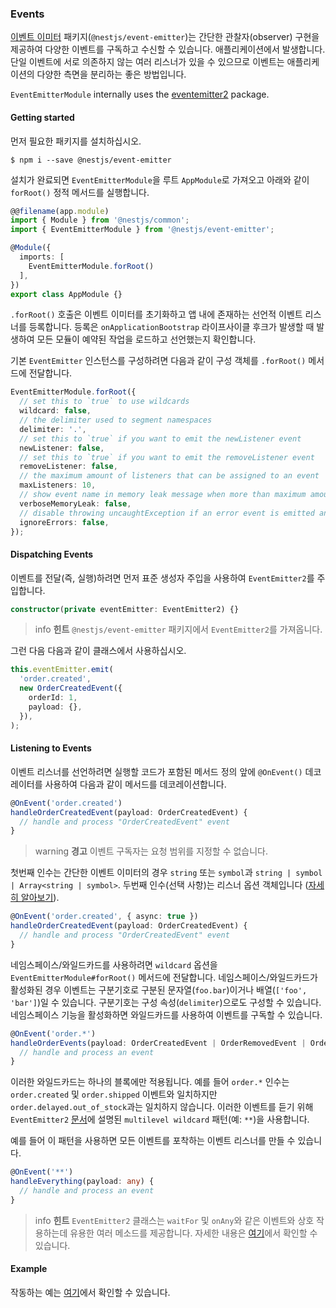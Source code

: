 ### Events

[이벤트 이미터](https://www.npmjs.com/package/@nestjs/event-emitter) 패키지(`@nestjs/event-emitter`)는 간단한 관찰자(observer) 구현을 제공하여 다양한 이벤트를 구독하고 수신할 수 있습니다. 애플리케이션에서 발생합니다. 단일 이벤트에 서로 의존하지 않는 여러 리스너가 있을 수 있으므로 이벤트는 애플리케이션의 다양한 측면을 분리하는 좋은 방법입니다.

`EventEmitterModule` internally uses the [eventemitter2](https://github.com/EventEmitter2/EventEmitter2) package.

#### Getting started

먼저 필요한 패키지를 설치하십시오.

```shell
$ npm i --save @nestjs/event-emitter
```

설치가 완료되면 `EventEmitterModule`을 루트 `AppModule`로 가져오고 아래와 같이 `forRoot()` 정적 메서드를 실행합니다.

```typescript
@@filename(app.module)
import { Module } from '@nestjs/common';
import { EventEmitterModule } from '@nestjs/event-emitter';

@Module({
  imports: [
    EventEmitterModule.forRoot()
  ],
})
export class AppModule {}
```

`.forRoot()` 호출은 이벤트 이미터를 초기화하고 앱 내에 존재하는 선언적 이벤트 리스너를 등록합니다. 등록은 `onApplicationBootstrap` 라이프사이클 후크가 발생할 때 발생하여 모든 모듈이 예약된 작업을 로드하고 선언했는지 확인합니다.

기본 `EventEmitter` 인스턴스를 구성하려면 다음과 같이 구성 객체를 `.forRoot()` 메서드에 전달합니다.

```typescript
EventEmitterModule.forRoot({
  // set this to `true` to use wildcards
  wildcard: false,
  // the delimiter used to segment namespaces
  delimiter: '.',
  // set this to `true` if you want to emit the newListener event
  newListener: false,
  // set this to `true` if you want to emit the removeListener event
  removeListener: false,
  // the maximum amount of listeners that can be assigned to an event
  maxListeners: 10,
  // show event name in memory leak message when more than maximum amount of listeners is assigned
  verboseMemoryLeak: false,
  // disable throwing uncaughtException if an error event is emitted and it has no listeners
  ignoreErrors: false,
});
```

#### Dispatching Events

이벤트를 전달(즉, 실행)하려면 먼저 표준 생성자 주입을 사용하여 `EventEmitter2`를 주입합니다.

```typescript
constructor(private eventEmitter: EventEmitter2) {}
```

> info **힌트** `@nestjs/event-emitter` 패키지에서 `EventEmitter2`를 가져옵니다.

그런 다음 다음과 같이 클래스에서 사용하십시오.

```typescript
this.eventEmitter.emit(
  'order.created',
  new OrderCreatedEvent({
    orderId: 1,
    payload: {},
  }),
);
```

#### Listening to Events

이벤트 리스너를 선언하려면 실행할 코드가 포함된 메서드 정의 앞에 `@OnEvent()` 데코레이터를 사용하여 다음과 같이 메서드를 데코레이션합니다.

```typescript
@OnEvent('order.created')
handleOrderCreatedEvent(payload: OrderCreatedEvent) {
  // handle and process "OrderCreatedEvent" event
}
```

> warning **경고** 이벤트 구독자는 요청 범위를 지정할 수 없습니다.

첫번째 인수는 간단한 이벤트 이미터의 경우 `string` 또는 `symbol`과 `string | symbol | Array<string | symbol>`. 두번째 인수(선택 사항)는 리스너 옵션 객체입니다 ([자세히 알아보기](https://github.com/EventEmitter2/EventEmitter2#emitteronevent-listener-options-objectboolean)).

```typescript
@OnEvent('order.created', { async: true })
handleOrderCreatedEvent(payload: OrderCreatedEvent) {
  // handle and process "OrderCreatedEvent" event
}
```

네임스페이스/와일드카드를 사용하려면 `wildcard` 옵션을 `EventEmitterModule#forRoot()` 메서드에 전달합니다. 네임스페이스/와일드카드가 활성화된 경우 이벤트는 구분기호로 구분된 문자열(`foo.bar`)이거나 배열(`['foo', 'bar']`)일 수 있습니다. 구분기호는 구성 속성(`delimiter`)으로도 구성할 수 있습니다. 네임스페이스 기능을 활성화하면 와일드카드를 사용하여 이벤트를 구독할 수 있습니다.

```typescript
@OnEvent('order.*')
handleOrderEvents(payload: OrderCreatedEvent | OrderRemovedEvent | OrderUpdatedEvent) {
  // handle and process an event
}
```

이러한 와일드카드는 하나의 블록에만 적용됩니다. 예를 들어 `order.*` 인수는 `order.created` 및 `order.shipped` 이벤트와 일치하지만 `order.delayed.out_of_stock`과는 일치하지 않습니다. 이러한 이벤트를 듣기 위해 `EventEmitter2` [문서](https://github.com/EventEmitter2/EventEmitter2#multi-level-wildcards)에 설명된 `multilevel wildcard` 패턴(예: `**`)을 사용합니다.

예를 들어 이 패턴을 사용하면 모든 이벤트를 포착하는 이벤트 리스너를 만들 수 있습니다.

```typescript
@OnEvent('**')
handleEverything(payload: any) {
  // handle and process an event
}
```

> info **힌트** `EventEmitter2` 클래스는 `waitFor` 및 `onAny`와 같은 이벤트와 상호 작용하는데 유용한 여러 메소드를 제공합니다. 자세한 내용은 [여기](https://github.com/EventEmitter2/EventEmitter2)에서 확인할 수 있습니다.

#### Example

작동하는 예는 [여기](https://github.com/nestjs/nest/tree/master/sample/30-event-emitter)에서 확인할 수 있습니다.
